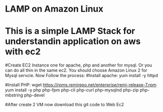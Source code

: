 # LAMP on Amazon Linux 

# This is a simple LAMP Stack for understandin application on aws with ec2

#Create EC2 Instance one for apache, php and another for mysql. Or you can do all thin in the same ec2. You should choose Amazon Linux 2 for Mysql servcie. 
Now Follow the process:
#Install apache:
 	yum install -y httpd
	
#Install PHP: 
	wget https://rpms.remirepo.net/enterprise/remi-release-7.rpm
	yum install -y php php-fpm php-cli php-curl php-mysqlnd php-zip php-mbstring php-devel

#After create 2 VM now download this git code to Web Ec2 
